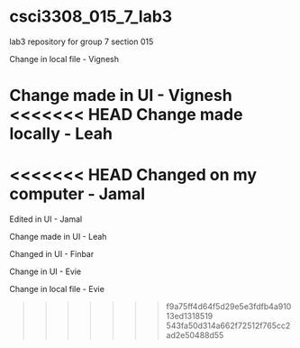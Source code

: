 # csci3308_015_7_lab3
lab3 repository for group 7 section 015


Change in local file - Vignesh

Change made in UI - Vignesh
<<<<<<< HEAD
Change made locally - Leah
=======

<<<<<<< HEAD
Changed on my computer - Jamal
=======
Edited in UI - Jamal

Change made in UI - Leah

Changed in UI - Finbar

Change in UI - Evie

Change in local file - Evie
>>>>>>> f9a75ff4d64f5d29e5e3fdfb4a91013ed1318519
>>>>>>> 543fa50d314a662f72512f765cc2ad2e50488d55
